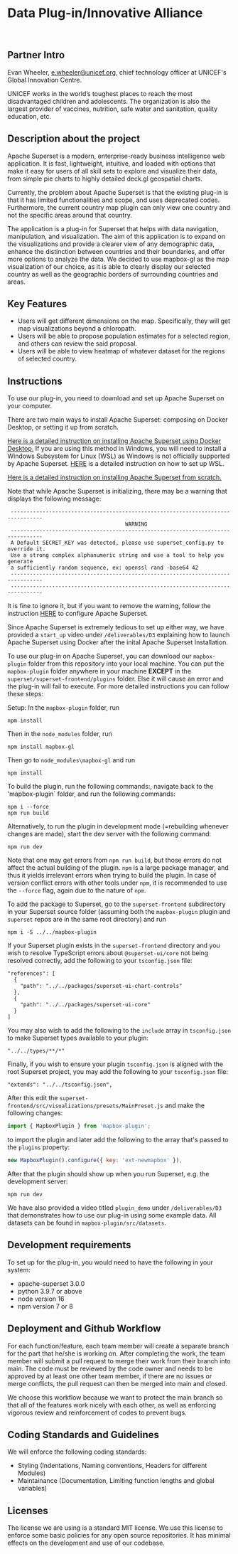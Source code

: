 # Data Plug-in/Innovative Alliance
​
## Partner Intro
Evan Wheeler, e.wheeler@unicef.org, chief technology officer at UNICEF's Global Innovation Centre.

UNICEF works in the world’s toughest places to reach the most disadvantaged children and adolescents. 
The organization is also the largest provider of vaccines, nutrition, safe water and sanitation, quality education, etc.

## Description about the project
Apache Superset is a modern, enterprise-ready business intelligence web application. It is fast, lightweight, intuitive, and loaded with options that make it easy for users of all skill sets to explore and visualize their data, from simple pie charts to highly detailed deck.gl geospatial charts.

Currently, the problem about Apache Superset is that the existing plug-in is that it has limited functionalities and scope, and uses deprecated codes. Furthermore, the current country map plugin can only view one country and not the specific areas around that country. 

The application is a plug-in for Superset that helps with data navigation, manipulation, and visualization. The aim of this application is to expand on the visualizations and provide a clearer view of any demographic data, enhance the distinction between countries and their boundaries, and offer more options to analyze the data. We decided to use mapbox-gl as the map visualization of our choice, as it is able to clearly display our selected country as well as the geographic borders of surrounding countries and areas. 
​
## Key Features

 * Users will get different dimensions on the map. Specifically, they will get map visualizations beyond a chloropath.
 * Users will be able to propose population estimates for a selected region, and others can review the said proposal.
 * Users will be able to view heatmap of whatever dataset for the regions of selected country.
​
## Instructions

To use our plug-in, you need to download and set up Apache Superset on your computer.

There are two main ways to install Apache Superset: composing on Docker Desktop, or setting it up from scratch.

[Here is a detailed instruction on installing Apache Superset using Docker Desktop.](https://superset.apache.org/docs/installation/installing-superset-using-docker-compose/) If you are using this method in Windows, you will need to install a Windows Subsystem for Linux (WSL) as Windows is not officially supported by Apache Superset. [HERE](https://learn.microsoft.com/en-us/windows/wsl/install) is a detailed instruction on how to set up WSL.

[Here is a detailed instruction on installing Apache Superset from scratch.](https://superset.apache.org/docs/installation/installing-superset-from-scratch)


Note that while Apache Superset is initializing, there may be a warning that displays the following message:

```
 --------------------------------------------------------------------------------
                                     WARNING
 --------------------------------------------------------------------------------
 A Default SECRET_KEY was detected, please use superset_config.py to override it.
 Use a strong complex alphanumeric string and use a tool to help you generate 
 a sufficiently random sequence, ex: openssl rand -base64 42
 --------------------------------------------------------------------------------
 --------------------------------------------------------------------------------
```
It is fine to ignore it, but if you want to remove the warning, follow the instruction [HERE](https://superset.apache.org/docs/installation/configuring-superset/) to configure Apache Superset.

Since Apache Superset is extremely tedious to set up either way, we have provided a `start_up` video under `/deliverables/D3` explaining how to launch Apache Superset using Docker after the inital Apache Superset Installation. 

To use our plug-in on Apache Superset, you can download our `mapbox-plugin` folder from this repository into your local machine. You can put the `mapbox-plugin` folder anywhere in your machine **EXCEPT** in the `superset/superset-frontend/plugins` folder. Else it will cause an error and the plug-in will fail to execute. For more detailed instructions you can follow these steps:

Setup: In the `mapbox-plugin` folder, run 
```
npm install
```
Then in the `node_modules` folder, run

```
npm install mapbox-gl
```
Then go to `node_modules\mapbox-gl` and run

```
npm install
```

To build the plugin, run the following commands:, navigate back to the 'mapbox-plugin` folder, and run the following commands:

```
npm i --force
npm run build
```

Alternatively, to run the plugin in development mode (=rebuilding whenever changes are made), start the dev server with the following command:

```
npm run dev
```
Note that one may get errors from `npm run build`, but those errors do not affect the actual building of the plugin. `npm` is a large package manager, and thus it yields irrelevant errors when trying to build the plugin. In case of version conflict errors with other tools under `npm`, it is recommended to use the `--force` flag, again due to the nature of `npm`.

To add the package to Superset, go to the `superset-frontend` subdirectory in your Superset source folder (assuming both the `mapbox-plugin` plugin and `superset` repos are in the same root directory) and run
```
npm i -S ../../mapbox-plugin
```

If your Superset plugin exists in the `superset-frontend` directory and you wish to resolve TypeScript errors about `@superset-ui/core` not being resolved correctly, add the following to your `tsconfig.json` file:

```
"references": [
  {
    "path": "../../packages/superset-ui-chart-controls"
  },
  {
    "path": "../../packages/superset-ui-core"
  }
]
```

You may also wish to add the following to the `include` array in `tsconfig.json` to make Superset types available to your plugin:

```
"../../types/**/*"
```

Finally, if you wish to ensure your plugin `tsconfig.json` is aligned with the root Superset project, you may add the following to your `tsconfig.json` file:

```
"extends": "../../tsconfig.json",
```

After this edit the `superset-frontend/src/visualizations/presets/MainPreset.js` and make the following changes:

```js
import { MapboxPlugin } from 'mapbox-plugin';
```

to import the plugin and later add the following to the array that's passed to the `plugins` property:
```js
new MapboxPlugin().configure({ key: 'ext-newmapbox' }),
```

After that the plugin should show up when you run Superset, e.g. the development server:

```
npm run dev
```

We have also provided a video titled `plugin_demo` under `/deliverables/D3` that demonstrates how to use our plug-in using some example data. All datasets can be found in `mapbox-plugin/src/datasets`.
 
 ## Development requirements
To set up for the plug-in, you would need to have the following in your system:
 * apache-superset 3.0.0
 * python 3.9.7 or above
 * node version 16
 * npm version 7 or 8
 
 ## Deployment and Github Workflow
For each function/feature, each team member will create a separate branch for the part that he/she is working on. After completing the work, the team member will submit a pull request to merge their work from their branch into main. The code must be reviewed by the code owner and needs to be approved by at least one other team member, if there are no issues or merge conflicts, the pull request can then be merged into main and closed.

We choose this workflow because we want to protect the main branch so that all of the features work nicely with each other, as well as enforcing vigorous review and reinforcement of codes to prevent bugs.

 ## Coding Standards and Guidelines
 We will enforce the following coding standards:

  * Styling (Indentations, Naming conventions, Headers for different Modules)
  * Maintainance (Documentation, Limiting function lengths and global variables)
​
 ## Licenses 
 The license we are using is a standard MIT license. We use this license to enforce some basic policies for any open source repositories.
 It has minimal effects on the development and use of our codebase.
